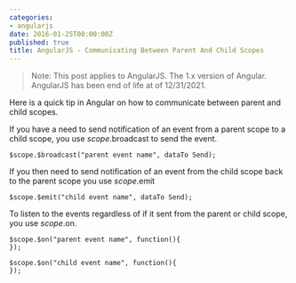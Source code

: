 ```yaml
---
categories:
- angularjs
date: 2016-01-25T00:00:00Z
published: true
title: AngularJS - Communicating Between Parent And Child Scopes
---
```


> Note: This post applies to AngularJS.  The 1.x version of Angular. AngularJS has been end of life at of 12/31/2021.

Here is a quick tip in Angular on how to communicate between parent and child scopes.

If you have a need to send notification of an event from a parent scope to a child scope, you use $scope.$broadcast to send the event.

	$scope.$broadcast("parent event name", dataTo Send);

If you then need to send notification of an event from the child scope back to the parent scope you use $scope.$emit

	$scope.$emit("child event name", dataTo Send);

To listen to the events regardless of if it sent from the parent or child scope, you use $scope.$on.

	$scope.$on("parent event name", function(){
	});

	$scope.$on("child event name", function(){
	});